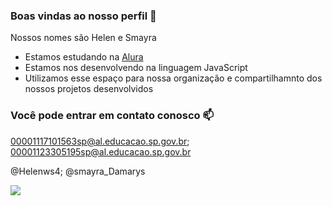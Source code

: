 ### Boas vindas ao nosso perfil 🍒

Nossos nomes são Helen e Smayra

- Estamos estudando na [Alura](https://www.alura.com.br)
- Estamos nos desenvolvendo na linguagem JavaScript
- Utilizamos esse espaço para nossa organização e compartilhamnto dos nossos projetos desenvolvidos 

### Você pode entrar em contato conosco 📫

00001117101563sp@al.educacao.sp.gov.br; 00001123305195sp@al.educacao.sp.gov.br 

@Helenws4; @smayra_Damarys

![](https://media1.tenor.com/m/9RCIDZjkhBsAAAAC/hamster-meme.gif)
